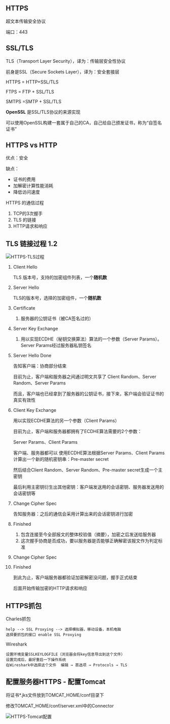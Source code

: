 ## HTTPS

超文本传输安全协议

端口：443

## SSL/TLS

TLS（Transport Layer Security），译为：传输层安全性协议 

前身是SSL（Secure Sockets Layer），译为：安全套接层

HTTPS = HTTP+SSL/TLS

FTPS = FTP + SSL/TLS

SMTPS =SMTP + SSL/TLS

**OpenSSL**  是SSL/TLS协议的来源实现

可以使用OpenSSL构建一套属于自己的CA，自己给自己颁发证书，称为“自签名证书”

## HTTPS vs HTTP 

优点：安全

缺点：

* 证书的费用
* 加解密计算性能消耗
* 降低访问速度

HTTPS 的通信过程

1. TCP的3次握手
2. TLS 的链接
3. HTTP请求和响应

## TLS 链接过程 1.2

![HTTPS-TLS过程](http://xingyajie.oss-cn-hangzhou.aliyuncs.com/uPic/HTTPS-TLS%E8%BF%87%E7%A8%8B.png)

1. Client Hello

   TLS 版本号，支持的加密组件列表，一个**随机数**

2. Server Hello

   TLS的版本号，选择的加密组件，一个**随机数**

3. Certificate  

   1. 服务器的公钥证书（被CA签名过的）

4. Server Key Exchange

   1. 用以实现ECDHE（秘钥交换算法）算法的一个参数（Server Params）。Server Params经过服务器私钥签名

5. Server Hello Done

   告知客户端：协商部分结束

   目前为止，客户端和服务器之间通过明文共享了 Client Random、Server Random、Server Params

   而且，客户端也已经拿到了服务器的公钥证书，接下来，客户端会验证证书的真实有效性

6. Client Key Exchange

   用以实现ECDHE算法的另一个参数（Client Params）

   目前为止，客户端和服务器都拥有了ECDHE算法需要的2个参数：

   Server Params、Client Params 

   客户端、服务器都可以 使用ECDHE算法根据Server Params、Client Params计算出一个新的随机密钥串：Pre-master secret 

   然后结合Client Random、Server Random、Pre-master secret生成一个主密钥 

   最后利用主密钥衍生出其他密钥：客户端发送用的会话密钥、服务器发送用的会话密钥等

7. Change Cipher Spec

   告知服务器：之后的通信会采用计算出来的会话密钥进行加密

8. Finished

   1. 包含连接至今全部报文的整体校验值（摘要），加密之后发送给服务器 
   2. 这次握手协商是否成功，要以服务器是否能够正确解密该报文作为判定标准

9. Change Cipher Spec

10. Finished

    到此为止，客户端服务器都验证加密解密没问题，握手正式结束 

    后面开始传输加密的HTTP请求和响应

## HTTPS抓包

Charles抓包

```
help --> SSL Proxying --> 选择模拟器，移动设备，本机电脑
选择要抓包的接口 enable SSL Proxying
```

Wireshark	

```
设置环境变量SSLKEYLOGFILE（浏览器会将key信息导出到这个文件）
设置完成后，最好重启一下操作系统 
在Wireshark中选择这个文件  编辑 → 首选项 → Protocols → TLS
```



## 配置服务器HTTPS - 配置Tomcat

将证书*.jks文件放到TOMCAT_HOME/conf目录下

修改TOMCAT_HOME/conf/server.xml中的Connector

![HTTPS-Tomcat配置](http://xingyajie.oss-cn-hangzhou.aliyuncs.com/uPic/HTTPS-Tomcat%E9%85%8D%E7%BD%AE.png)









